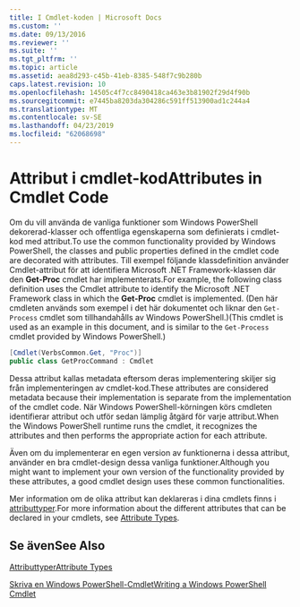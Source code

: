 ```yaml
---
title: I Cmdlet-koden | Microsoft Docs
ms.custom: ''
ms.date: 09/13/2016
ms.reviewer: ''
ms.suite: ''
ms.tgt_pltfrm: ''
ms.topic: article
ms.assetid: aea8d293-c45b-41eb-8385-548f7c9b280b
caps.latest.revision: 10
ms.openlocfilehash: 14505c4f7cc8490418ca463e3b81902f29d4f90b
ms.sourcegitcommit: e7445ba8203da304286c591ff513900ad1c244a4
ms.translationtype: MT
ms.contentlocale: sv-SE
ms.lasthandoff: 04/23/2019
ms.locfileid: "62068698"
---
```

# <a name="attributes-in-cmdlet-code"></a><span data-ttu-id="60077-102">Attribut i cmdlet-kod</span><span class="sxs-lookup"><span data-stu-id="60077-102">Attributes in Cmdlet Code</span></span>

<span data-ttu-id="60077-103">Om du vill använda de vanliga funktioner som Windows PowerShell dekorerad-klasser och offentliga egenskaperna som definierats i cmdlet-kod med attribut.</span><span class="sxs-lookup"><span data-stu-id="60077-103">To use the common functionality provided by Windows PowerShell, the classes and public properties defined in the cmdlet code are decorated with attributes.</span></span> <span data-ttu-id="60077-104">Till exempel följande klassdefinition använder Cmdlet-attribut för att identifiera Microsoft .NET Framework-klassen där den **Get-Proc** cmdlet har implementerats.</span><span class="sxs-lookup"><span data-stu-id="60077-104">For example, the following class definition uses the Cmdlet attribute to identify the Microsoft .NET Framework class in which the **Get-Proc** cmdlet is implemented.</span></span> <span data-ttu-id="60077-105">(Den här cmdleten används som exempel i det här dokumentet och liknar den `Get-Process` cmdlet som tillhandahålls av Windows PowerShell.)</span><span class="sxs-lookup"><span data-stu-id="60077-105">(This cmdlet is used as an example in this document, and is similar to the `Get-Process` cmdlet provided by Windows PowerShell.)</span></span>

```csharp
[Cmdlet(VerbsCommon.Get, "Proc")]
public class GetProcCommand : Cmdlet
```

<span data-ttu-id="60077-106">Dessa attribut kallas metadata eftersom deras implementering skiljer sig från implementeringen av cmdlet-kod.</span><span class="sxs-lookup"><span data-stu-id="60077-106">These attributes are considered metadata because their implementation is separate from the implementation of the cmdlet code.</span></span> <span data-ttu-id="60077-107">När Windows PowerShell-körningen körs cmdleten identifierar attribut och utför sedan lämplig åtgärd för varje attribut.</span><span class="sxs-lookup"><span data-stu-id="60077-107">When the Windows PowerShell runtime runs the cmdlet, it recognizes the attributes and then performs the appropriate action for each attribute.</span></span>

<span data-ttu-id="60077-108">Även om du implementerar en egen version av funktionerna i dessa attribut, använder en bra cmdlet-design dessa vanliga funktioner.</span><span class="sxs-lookup"><span data-stu-id="60077-108">Although you might want to implement your own version of the functionality provided by these attributes, a good cmdlet design uses these common functionalities.</span></span>

<span data-ttu-id="60077-109">Mer information om de olika attribut kan deklareras i dina cmdlets finns i [attributtyper](./attribute-types.md).</span><span class="sxs-lookup"><span data-stu-id="60077-109">For more information about the different attributes that can be declared in your cmdlets, see [Attribute Types](./attribute-types.md).</span></span>

## <a name="see-also"></a><span data-ttu-id="60077-110">Se även</span><span class="sxs-lookup"><span data-stu-id="60077-110">See Also</span></span>

[<span data-ttu-id="60077-111">Attributtyper</span><span class="sxs-lookup"><span data-stu-id="60077-111">Attribute Types</span></span>](./attribute-types.md)

[<span data-ttu-id="60077-112">Skriva en Windows PowerShell-Cmdlet</span><span class="sxs-lookup"><span data-stu-id="60077-112">Writing a Windows PowerShell Cmdlet</span></span>](./writing-a-windows-powershell-cmdlet.md)
